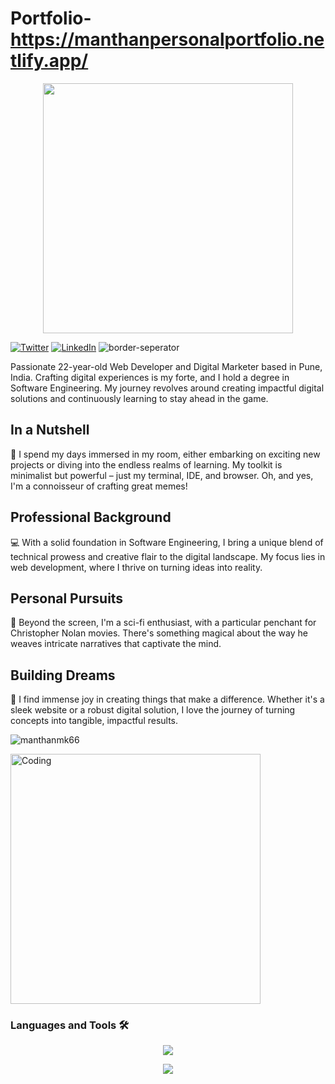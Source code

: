 # Portfolio- https://manthanpersonalportfolio.netlify.app/




<div style="text-align: center;"> 
  <img width="400" src="https://readme-typing-svg.herokuapp.com?font=JetBrains+Mono&weight=600&size=30&duration=3000&color=2AF7B4&width=535&lines=Hi%2C+I'm+Manthan%F0%9F%91%8B;Let's+Connect!"/>
</div>

[![Twitter](https://skillicons.dev/icons?i=twitter)](https://twitter.com/manthan_reddy)
[![LinkedIn](https://skillicons.dev/icons?i=linkedin)](https://www.linkedin.com/in/manthan-kasle-1953b2193/)
![border-seperator](assets/borderseparator.gif) 


Passionate 22-year-old Web Developer and Digital Marketer based in Pune, India. Crafting digital experiences is my forte, and I hold a degree in Software Engineering. My journey revolves around creating impactful digital solutions and continuously learning to stay ahead in the game.

## In a Nutshell

🚀 I spend my days immersed in my room, either embarking on exciting new projects or diving into the endless realms of learning. My toolkit is minimalist but powerful – just my terminal, IDE, and browser. Oh, and yes, I'm a connoisseur of crafting great memes!

## Professional Background

💻 With a solid foundation in Software Engineering, I bring a unique blend of technical prowess and creative flair to the digital landscape. My focus lies in web development, where I thrive on turning ideas into reality.

## Personal Pursuits

🌌 Beyond the screen, I'm a sci-fi enthusiast, with a particular penchant for Christopher Nolan movies. There's something magical about the way he weaves intricate narratives that captivate the mind.

## Building Dreams

🌟 I find immense joy in creating things that make a difference. Whether it's a sleek website or a robust digital solution, I love the journey of turning concepts into tangible, impactful results.


<p align="left"> <img src="https://komarev.com/ghpvc/?username=manthanmk66&label=Profile%20views&color=0e75b6&style=flat" alt="manthanmk66" /> </p>
<img aligh="right" alt="Coding" width="400" src="https://camo.githubusercontent.com/cae12fddd9d6982901d82580bdf321d81fb299141098ca1c2d4891870827bf17/68747470733a2f2f6d69726f2e6d656469756d2e636f6d2f6d61782f313336302f302a37513379765349765f7430696f4a2d5a2e676966" >


### Languages and Tools 🛠 
<p align="center">
  <a href="https://skillicons.dev">
    <img src="https://skillicons.dev/icons?i=nextjs,react,redux,ts,vite,nodejs,express,tailwind,mongodb,d3,java,spring,mysql,js,jquery,linux,aws,git,firebase,docker,dotnet,c,cs,cpp,vscode,eclipse,figma,vercel,notion,ps,postman,replit" />
  </a>
</p>



<p align="center">
  <img src="https://capsule-render.vercel.app/api?type=waving&color=gradient&height=100&section=footer"/>
</p>
